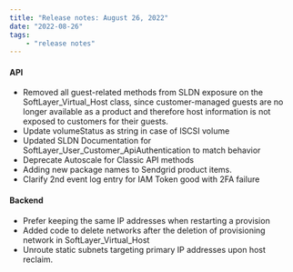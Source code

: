 ```yaml
---
title: "Release notes: August 26, 2022"
date: "2022-08-26"
tags:
    - "release notes"
---
```



#### API
- Removed all guest-related methods from SLDN exposure on the SoftLayer_Virtual_Host class, since customer-managed guests are no longer available as a product and therefore host information is not exposed to customers for their guests.
- Update volumeStatus as string in case of ISCSI volume
- Updated SLDN Documentation for SoftLayer_User_Customer_ApiAuthentication to match behavior
- Deprecate Autoscale for Classic API methods
- Adding new package names to Sendgrid product items.
- Clarify 2nd event log entry for IAM Token good with 2FA failure

#### Backend
- Prefer keeping the same IP addresses when restarting a provision
- Added code to delete networks after the deletion of provisioning network in SoftLayer_Virtual_Host
- Unroute static subnets targeting primary IP addresses upon host reclaim.